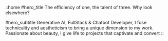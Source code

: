 ::home
#hero_title
The efficiency of one, the talent of three.
Why look elsewhere?

#hero_subtitle
Generative AI, FullStack & Chatbot Developer, I fuse technicality and aestheticism to bring a unique dimension 
to my work. Passionate about beauty, I give life to projects that captivate and convert
::
